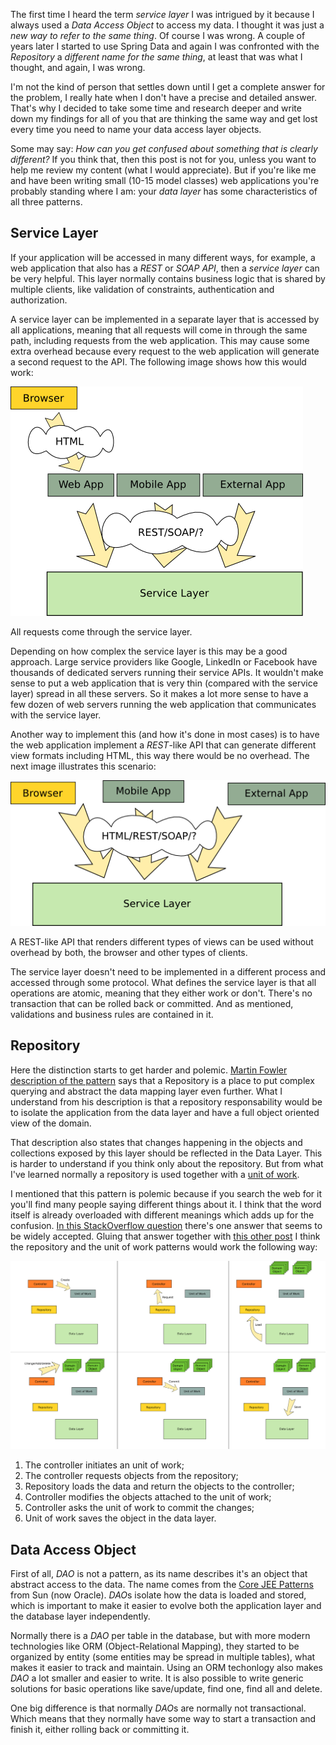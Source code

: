 The first time I heard the term *service layer* I was intrigued by it because I always used a *Data Access Object* to access  my data. I thought it was just a *new way to refer to the same thing*. Of course I was wrong. A couple of years later I started to use Spring Data and again I was confronted with the *Repository* a *different name for the same thing*, at least that was what I thought, and again, I was wrong.

I'm not the kind of person that settles down until I get a complete answer for the problem, I really hate when I don't have a precise and detailed answer. That's why I decided to take some time and research deeper and write down my findings for all of you that are thinking the same way and get lost every time you need to name your data access layer objects.

Some may say: *How can you get confused about something that is clearly different?* If you think that, then this post is not for you, unless you want to help me review my content (what I would appreciate). But if you're like me and have been writing small (10-15 model classes) web applications you're probably standing where I am: your *data layer* has some characteristics of all three patterns.

<!-- more -->

## Service Layer

If your application will be accessed in many different ways, for example, a web application that also has a *REST* or *SOAP* *API*, then a *service layer* can be very helpful. This layer normally contains business logic that is shared by multiple clients, like validation of constraints, authentication and authorization.

A service layer can be implemented in a separate layer that is accessed by all applications, meaning that all requests will come in through the same path, including requests from the web application. This may cause some extra overhead because every request to the web application will generate a second request to the API. The following image shows how this would work:

![Service layer drawing 1](/img/blog/service-layer-001.png)

All requests come through the service layer.

Depending on how complex the service layer is this may be a good approach. Large service providers like Google, LinkedIn or Facebook have thousands of dedicated servers running their service APIs. It wouldn't make sense to put a web application that is very thin (compared with the service layer) spread in all these servers. So it makes a lot more sense to have a few dozen of web servers running the web application that communicates with the service layer.

Another way to implement this (and how it's done in most cases) is to have the web application implement a *REST*-like API that can generate different view formats including HTML, this way there would be no overhead. The next image illustrates this scenario:

![Service layer drawing 1](/img/blog/service-layer-002.png)

A REST-like API that renders different types of views can be used without overhead by both, the browser and other types of clients.

The service layer doesn't need to be implemented in a different process and accessed through some protocol. What defines the service layer is that all operations are atomic, meaning that they either work or don't. There's no transaction that can be rolled back or committed. And as mentioned, validations and business rules are contained in it.

## Repository

Here the distinction starts to get harder and polemic. [Martin Fowler description of the pattern](http://martinfowler.com/eaaCatalog/repository.html) says that a Repository is a place to put complex querying and abstract the data mapping layer even further. What I understand from his description is that a repository responsability would be to isolate the application from the data layer and have a full object oriented view of the domain.

That description also states that changes happening in the objects and collections exposed by this layer should be reflected in the Data Layer. This is harder to understand if you think only about the repository. But from what I've learned normally a repository is used together with a [unit of work](http://martinfowler.com/eaaCatalog/unitOfWork.html).

I mentioned that this pattern is polemic because if you search the web for it you'll find many people saying different things about it. I think that the word itself is already overloaded with different meanings which adds up for the confusion. [In this StackOverflow question](http://stackoverflow.com/questions/8550124/what-is-the-difference-between-dao-and-repository-patterns) there's one answer that seems to be widely accepted. Gluing that answer together with [this other post](http://www.mindscapehq.com/blog/index.php/2008/05/12/using-the-unit-of-work-per-request-pattern-in-aspnet-mvc/) I think the repository and the unit of work patterns would work the following way:

![Flow of data with a repository](/img/blog/repository-uow-flow-001.png)

1. The controller initiates an unit of work; 
1. The controller requests objects from the repository; 
1. Repository loads the data and return the objects to the controller; 
1. Controller modifies the objects attached to the unit of work; 
1. Controller asks the unit of work to commit the changes; 
1. Unit of work saves the object in the data layer.

## Data Access Object

First of all, *DAO* is not a pattern, as its name describes it's an object that abstract access to the data. The name comes from the [Core JEE Patterns](http://www.oracle.com/technetwork/java/dataaccessobject-138824.html) from Sun (now Oracle). *DAO*s isolate how the data is loaded and stored, which is important to make it easier to evolve both the application layer and the database layer independently.

Normally there is a *DAO* per table in the database, but with more modern technologies like ORM (Object-Relational Mapping), they started to be organized by entity (some entities may be spread in multiple tables), what makes it easier to track and maintain. Using an ORM techonlogy also makes *DAO* a lot smaller and easier to write. It is also possible to write generic solutions for basic operations like save/update, find one, find all and delete.

One big difference is that normally *DAO*s are normally not transactional. Which means that they normally have some way to start a transaction and finish it, either rolling back or committing it.
